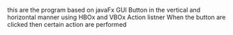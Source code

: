 this are the program based on javaFx GUI 
Button in the vertical and horizontal manner using HBOx and VBOx 
Action listner When the button are clicked then certain action are performed 
